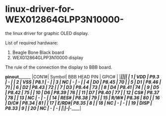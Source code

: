 # linux-driver-for-WEX012864GLPP3N10000-
the linux driver for graphic OLED display.  

List of required hardware:
1.	Beagle Bone Black board
2.	WEX012864GLPP3N10000 display


The rule of the connection the display to BBB board.

______________pinout____________________
|CON1#|	Symbol|  BBB HEAD PIN |	GPIO#  |
|_____|_______|_______________|________|
| 1	  |  VDD  |    P9.3       |   -    |
| 2	  |  VSS  |    P8.1	      |   -    |
| 3	  |  NC	  |   	-         |	  -    |
| 4	  |  D0	  |    P8.45      |   70   |
| 5	  |  D1	  |    P8.46      |   71   |
| 6	  |  D2	  |    P8.43      |   72   |
| 7	  |  D3	  |    P8.44      |   73   |
| 8	  |  D4	  |    P8.41      |	  74   |
| 9	  |  D5	  |    P8.42      |   75   |
| 10  |  D6	  |    P8.39      |   76   |
| 11  |  D7	  |    P8.40      |   77   |
| 12  |  CS#  |    P8.37      |   78   |
| 13  |  NC	  |   	-	        |	  -    |
| 14  |  RES# |    P8.38      |   79   |
| 15  |  R/W# |    P8.36      |   80   |
| 16  |  D/C# |    P8.34      |   81   |
| 17  |  E/RD#|    P8.35      |   8    |
| 18  |  NC	  |    	-	        |	  -    |
| 19  |  DISP |	   P8.33      |   9    |
| 20  |  NC	  | 	-	          |	  -    |
|_____|_______|_____-_________|___-____|



